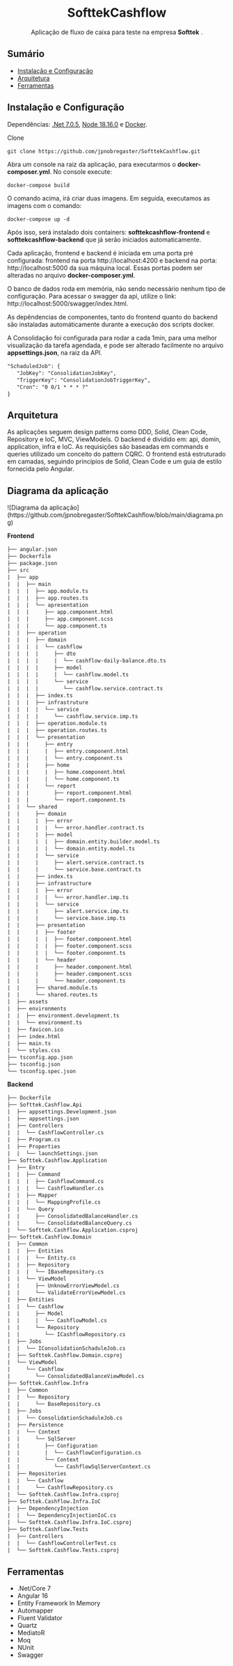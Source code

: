 <h1 align="center">SofttekCashflow</h1>

<p align="center">
	Aplicação de fluxo de caixa para teste na empresa <b>Softtek</b> .
  <br>
</p>

<h2>Sumário</h2>
<ul>
    <li><a href="#ins">Instalação e Configuração</a></li>
    <li><a href="#arq">Arquitetura</a></li>
    <li><a href="#fer">Ferramentas</a></li>
</ul>
<h2 id="ins">Instalação e Configuração</h2>
<p>Dependências: <a href="https://dotnet.microsoft.com/en-us/download/dotnet/7.0">.Net 7.0.5</a>, <a href="https://nodejs.org/dist/v18.16.0/">Node 18.16.0</a> e <a href="https://www.docker.com/products/docker-desktop/">Docker</a>.</p>

Clone

    git clone https://github.com/jpnobregaster/SofttekCashflow.git

<p>Abra um console na raiz da aplicação, para executarmos o <b>docker-composer.yml</b>. No console execute:

    docker-compose build
O comando acima, irá criar duas imagens. Em seguida, executamos as imagens com o comando:

    docker-compose up -d
Após isso, será instalado dois containers: <b>softtekcashflow-frontend</b> e <b>softtekcashflow-backend</b> que já serão iniciados automaticamente.

Cada aplicação, frontend e backend é iniciada em uma porta pré configurada:
frontend na porta http://localhost:4200 e backend na porta: http://localhost:5000 da sua máquina local.
Essas portas podem ser alteradas no arquivo <b>docker-composer.yml</b>.

O banco de dados roda em memória, não sendo necessário nenhum tipo de configuração.
Para acessar o swagger da api, utilize o link:  http://localhost:5000/swagger/index.html.

As depêndencias de componentes, tanto do frontend quanto do backend são instaladas automáticamente durante a execução dos scripts docker.

A Consolidação foi configurada para rodar a cada 1min, para uma melhor visualização da tarefa agendada, e pode ser alterado facilmente no arquivo <b>appsettings.json</b>, na raiz da API.

    "SchaduledJob": {
       "JobKey": "ConsolidationJobKey",
       "TriggerKey": "ConsolidationJobTriggerKey",
       "Cron": "0 0/1 * * * ?"
    }
</p>

<h2 id="arq">Arquitetura</h2>
As aplicações seguem design patterns como DDD, Solid, Clean Code, Repository e IoC, MVC, ViewModels.
O backend é dividido em: api, domin, application, infra e IoC. As requisições são baseadas em commands e queries utilizado um conceito do pattern CQRC. O frontend está estruturado em camadas, seguindo principios de Solid, Clean Code e um guia de estilo fornecida pelo Angular.
<p>
<h2 id="arq">Diagrama da aplicação</h2>
![Diagrama da aplicação](https://github.com/jpnobregaster/SofttekCashflow/blob/main/diagrama.png)
</p>

**Frontend**
```
├── angular.json                             
├── Dockerfile
├── package.json
├── src
|  ├── app
|  |  ├── main
|  |  |  ├── app.module.ts
|  |  |  ├── app.routes.ts
|  |  |  └── apresentation
|  |  |     ├── app.component.html
|  |  |     ├── app.component.scss
|  |  |     └── app.component.ts
|  |  ├── operation
|  |  |  ├── domain
|  |  |  |  └── cashflow
|  |  |  |     ├── dto
|  |  |  |     |  └── cashflow-daily-balance.dto.ts
|  |  |  |     ├── model
|  |  |  |     |  └── cashflow.model.ts
|  |  |  |     └── service
|  |  |  |        └── cashflow.service.contract.ts
|  |  |  ├── index.ts
|  |  |  ├── infrastruture
|  |  |  |  └── service
|  |  |  |     └── cashflow.service.imp.ts
|  |  |  ├── operation.module.ts
|  |  |  ├── operation.routes.ts
|  |  |  └── presentation
|  |  |     ├── entry
|  |  |     |  ├── entry.component.html
|  |  |     |  └── entry.component.ts
|  |  |     ├── home
|  |  |     |  ├── home.component.html
|  |  |     |  └── home.component.ts
|  |  |     └── report
|  |  |        ├── report.component.html
|  |  |        └── report.component.ts
|  |  └── shared
|  |     ├── domain
|  |     |  ├── error
|  |     |  |  └── error.handler.contract.ts
|  |     |  ├── model
|  |     |  |  ├── domain.entity.builder.model.ts
|  |     |  |  └── domain.entity.model.ts
|  |     |  └── service
|  |     |     ├── alert.service.contract.ts
|  |     |     └── service.base.contract.ts
|  |     ├── index.ts
|  |     ├── infrastructure
|  |     |  ├── error
|  |     |  |  └── error.handler.imp.ts
|  |     |  └── service
|  |     |     ├── alert.service.imp.ts
|  |     |     └── service.base.imp.ts
|  |     ├── presentation
|  |     |  ├── footer
|  |     |  |  ├── footer.component.html
|  |     |  |  ├── footer.component.scss
|  |     |  |  └── footer.component.ts
|  |     |  └── header
|  |     |     ├── header.component.html
|  |     |     ├── header.component.scss
|  |     |     └── header.component.ts
|  |     ├── shared.module.ts
|  |     └── shared.routes.ts
|  ├── assets
|  ├── environments
|  |  ├── environment.development.ts
|  |  └── environment.ts
|  ├── favicon.ico
|  ├── index.html
|  ├── main.ts
|  └── styles.css
├── tsconfig.app.json
├── tsconfig.json
└── tsconfig.spec.json
```
**Backend**
```
├── Dockerfile
├── Softtek.Cashflow.Api
|  ├── appsettings.Development.json
|  ├── appsettings.json
|  ├── Controllers
|  |  └── CashflowController.cs
|  ├── Program.cs
|  ├── Properties
|  |  └── launchSettings.json
├── Softtek.Cashflow.Application
|  ├── Entry
|  |  ├── Command
|  |  |  ├── CashflowCommand.cs
|  |  |  └── CashflowHandler.cs
|  |  ├── Mapper
|  |  |  └── MappingProfile.cs
|  |  └── Query
|  |     ├── ConsolidatedBalanceHandler.cs
|  |     └── ConsolidatedBalanceQuery.cs
|  └── Softtek.Cashflow.Application.csproj
├── Softtek.Cashflow.Domain
|  ├── Common
|  |  ├── Entities
|  |  |  └── Entity.cs
|  |  ├── Repository
|  |  |  └── IBaseRepository.cs
|  |  └── ViewModel
|  |     ├── UnknowErrorViewModel.cs
|  |     └── ValidateErrorViewModel.cs
|  ├── Entities
|  |  └── Cashflow
|  |     ├── Model
|  |     |  └── CashflowModel.cs
|  |     └── Repository
|  |        └── ICashflowRepository.cs
|  ├── Jobs
|  |  └── IConsolidationSchaduleJob.cs
|  ├── Softtek.Cashflow.Domain.csproj
|  └── ViewModel
|     └── Cashflow
|        └── ConsolidatedBalanceViewModel.cs
├── Softtek.Cashflow.Infra
|  ├── Common
|  |  └── Repository
|  |     └── BaseRepository.cs
|  ├── Jobs
|  |  └── ConsolidationSchaduleJob.cs
|  ├── Persistence
|  |  └── Context
|  |     └── SqlServer
|  |        ├── Configuration
|  |        |  └── CashflowConfiguration.cs
|  |        └── Context
|  |           └── CashflowSqlServerContext.cs
|  ├── Repositories
|  |  └── Cashflow
|  |     └── CashflowRepository.cs
|  └── Softtek.Cashflow.Infra.csproj
├── Softtek.Cashflow.Infra.IoC
|  ├── DependencyInjection
|  |  └── DependencyInjectionIoC.cs
|  └── Softtek.Cashflow.Infra.IoC.csproj
├── Softtek.Cashflow.Tests
|  ├── Controllers
|  |  └── CashflowControllerTest.cs
|  └── Softtek.Cashflow.Tests.csproj
```
<h2 id="fer">Ferramentas</h2>

 - .Net/Core 7
 - Angular 16
 - Entity Framework In Memory
 - Automapper
 - Fluent Validator
 - Quartz
 - MediatoR
 - Moq
 - NUnit
 - Swagger